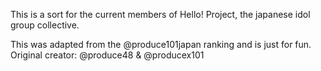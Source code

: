 This is a sort for the current members of Hello! Project, the japanese idol group collective.

This was adapted from the @produce101japan ranking and is just for fun.
Original creator: @produce48 & @producex101
